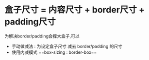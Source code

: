 # 盒子尺寸 = 内容尺寸 + border尺寸 + padding尺寸
为解决border/padding会撑大盒子,可以
+ 手动做减法 : 为设定盒子尺寸 减去 border/padding 的尺寸
+ 使用内减模式 ==box-sizing : border-box==
